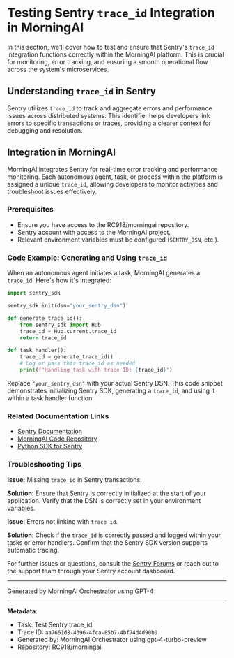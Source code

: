# Testing Sentry `trace_id` Integration in MorningAI

In this section, we'll cover how to test and ensure that Sentry's `trace_id` integration functions correctly within the MorningAI platform. This is crucial for monitoring, error tracking, and ensuring a smooth operational flow across the system's microservices.

## Understanding `trace_id` in Sentry

Sentry utilizes `trace_id` to track and aggregate errors and performance issues across distributed systems. This identifier helps developers link errors to specific transactions or traces, providing a clearer context for debugging and resolution.

## Integration in MorningAI

MorningAI integrates Sentry for real-time error tracking and performance monitoring. Each autonomous agent, task, or process within the platform is assigned a unique `trace_id`, allowing developers to monitor activities and troubleshoot issues effectively.

### Prerequisites

- Ensure you have access to the RC918/morningai repository.
- Sentry account with access to the MorningAI project.
- Relevant environment variables must be configured (`SENTRY_DSN`, etc.).

### Code Example: Generating and Using `trace_id`

When an autonomous agent initiates a task, MorningAI generates a `trace_id`. Here's how it's integrated:

```python
import sentry_sdk

sentry_sdk.init(dsn="your_sentry_dsn")

def generate_trace_id():
    from sentry_sdk import Hub
    trace_id = Hub.current.trace_id
    return trace_id

def task_handler():
    trace_id = generate_trace_id()
    # Log or pass this trace_id as needed
    print(f"Handling task with trace ID: {trace_id}")
```

Replace `"your_sentry_dsn"` with your actual Sentry DSN. This code snippet demonstrates initializing Sentry SDK, generating a `trace_id`, and using it within a task handler function.

### Related Documentation Links

- [Sentry Documentation](https://docs.sentry.io/)
- [MorningAI Code Repository](https://github.com/RC918/morningai)
- [Python SDK for Sentry](https://docs.sentry.io/platforms/python/)

### Troubleshooting Tips

**Issue**: Missing `trace_id` in Sentry transactions.

**Solution**: Ensure that Sentry is correctly initialized at the start of your application. Verify that the DSN is correctly set in your environment variables.

**Issue**: Errors not linking with `trace_id`.

**Solution**: Check if the `trace_id` is correctly passed and logged within your tasks or error handlers. Confirm that the Sentry SDK version supports automatic tracing.

For further issues or questions, consult the [Sentry Forums](https://forum.sentry.io/) or reach out to the support team through your Sentry account dashboard.

---
Generated by MorningAI Orchestrator using GPT-4

---

**Metadata**:
- Task: Test Sentry trace_id
- Trace ID: `aa7661d8-4396-4fca-85b7-4bf74d4d90b0`
- Generated by: MorningAI Orchestrator using gpt-4-turbo-preview
- Repository: RC918/morningai
